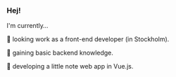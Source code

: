 ### Hej!

I'm currently…

🔵 looking work as a front-end developer (in Stockholm).

🔵 gaining basic backend knowledge.

🔵 developing a little note web app in Vue.js.
